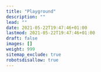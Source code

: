 ```yaml
---
title: "Playground"
description: ""
lead: ""
date: 2021-05-22T19:47:46+01:00
lastmod: 2021-05-22T19:47:46+01:00
draft: false
images: []
weight: 999
sitemap_exclude: true
robotsdisallow: true
---
```

